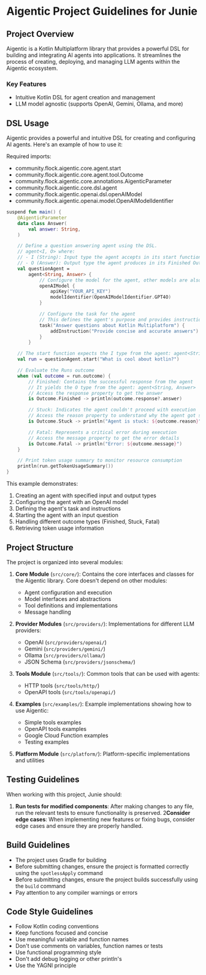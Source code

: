 # Aigentic Project Guidelines for Junie

## Project Overview
Aigentic is a Kotlin Multiplatform library that provides a powerful DSL for building and integrating AI agents into applications. It streamlines the process of creating, deploying, and managing LLM agents within the Aigentic ecosystem.

### Key Features
- Intuitive Kotlin DSL for agent creation and management
- LLM model agnostic (supports OpenAI, Gemini, Ollama, and more)

## DSL Usage
Aigentic provides a powerful and intuitive DSL for creating and configuring AI agents. Here's an example of how to use it:

Required imports:
- community.flock.aigentic.core.agent.start
- community.flock.aigentic.core.agent.tool.Outcome
- community.flock.aigentic.core.annotations.AigenticParameter
- community.flock.aigentic.core.dsl.agent
- community.flock.aigentic.openai.dsl.openAIModel
- community.flock.aigentic.openai.model.OpenAIModelIdentifier

```kotlin
suspend fun main() {
    @AigenticParameter
    data class Answer(
        val answer: String,
    )

    // Define a question answering agent using the DSL.
    // agent<I, O> where:
    // - I (String): Input type the agent accepts in its start function (user questions as strings)
    // - O (Answer): Output type the agent produces in its Finished Outcome (answer data)
    val questionAgent =
        agent<String, Answer> {
            // Configure the model for the agent, other models are also available
            openAIModel {
                apiKey("YOUR_API_KEY")
                modelIdentifier(OpenAIModelIdentifier.GPT4O)
            }

            // Configure the task for the agent
            // This defines the agent's purpose and provides instructions for its behavior
            task("Answer questions about Kotlin Multiplatform") {
                addInstruction("Provide concise and accurate answers")
            }
        }

    // The start function expects the I type from the agent: agent<String, Answer>
    val run = questionAgent.start("What is cool about kotlin?")

    // Evaluate the Runs outcome
    when (val outcome = run.outcome) {
        // Finished: Contains the successful response from the agent
        // It yields the O type from the agent: agent<String, Answer>
        // Access the response property to get the answer
        is Outcome.Finished -> println(outcome.response?.answer)

        // Stuck: Indicates the agent couldn't proceed with execution
        // Access the reason property to understand why the agent got stuck
        is Outcome.Stuck -> println("Agent is stuck: ${outcome.reason}")

        // Fatal: Represents a critical error during execution
        // Access the message property to get the error details
        is Outcome.Fatal -> println("Error: ${outcome.message}")
    }

    // Print token usage summary to monitor resource consumption
    println(run.getTokenUsageSummary())
}
```

This example demonstrates:
1. Creating an agent with specified input and output types
2. Configuring the agent with an OpenAI model
3. Defining the agent's task and instructions
4. Starting the agent with an input question
5. Handling different outcome types (Finished, Stuck, Fatal)
6. Retrieving token usage information

## Project Structure
The project is organized into several modules:

1. **Core Module** (`src/core/`): Contains the core interfaces and classes for the Aigentic library. Core doesn't depend on other modules:
   - Agent configuration and execution
   - Model interfaces and abstractions
   - Tool definitions and implementations
   - Message handling

2. **Provider Modules** (`src/providers/`): Implementations for different LLM providers:
   - OpenAI (`src/providers/openai/`)
   - Gemini (`src/providers/gemini/`)
   - Ollama (`src/providers/ollama/`)
   - JSON Schema (`src/providers/jsonschema/`)

3. **Tools Module** (`src/tools/`): Common tools that can be used with agents:
   - HTTP tools (`src/tools/http/`)
   - OpenAPI tools (`src/tools/openapi/`)

4. **Examples** (`src/examples/`): Example implementations showing how to use Aigentic:
   - Simple tools examples
   - OpenAPI tools examples
   - Google Cloud Function examples
   - Testing examples

5. **Platform Module** (`src/platform/`): Platform-specific implementations and utilities

## Testing Guidelines
When working with this project, Junie should:

1. **Run tests for modified components**: After making changes to any file, run the relevant tests to ensure functionality is preserved.
2**Consider edge cases**: When implementing new features or fixing bugs, consider edge cases and ensure they are properly handled.

## Build Guidelines
- The project uses Gradle for building
- Before submitting changes, ensure the project is formatted correctly using the `spotlessApply` command
- Before submitting changes, ensure the project builds successfully using the `build` command
- Pay attention to any compiler warnings or errors

## Code Style Guidelines
- Follow Kotlin coding conventions
- Keep functions focused and concise
- Use meaningful variable and function names
- Don't use comments on variables, function names or tests
- Use functional programming style
- Don't add debug logging or other println's
- Use the YAGNI principle
